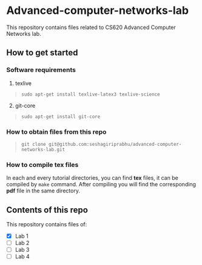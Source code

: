 Advanced-computer-networks-lab
==============================

This repository contains files related to CS620 Advanced Computer Networks lab.

## How to get started ##

### Software requirements ###

1. texlive
> `sudo apt-get install texlive-latex3 texlive-science`

2. git-core
> `sudo apt-get install git-core`

### How to obtain files from this repo ###

> `git clone git@github.com:seshagiriprabhu/advanced-computer-networks-lab.git`

### How to compile tex files ###

In each and every tutorial directories, you can find **tex** files, it can be compiled by `make` command.
After compiling you will find the corresponding **pdf** file in the same directory.

## Contents of this repo ##

This repository contains files of: 

- [x] Lab 1
- [ ] Lab 2
- [ ] Lab 3
- [ ] Lab 4

